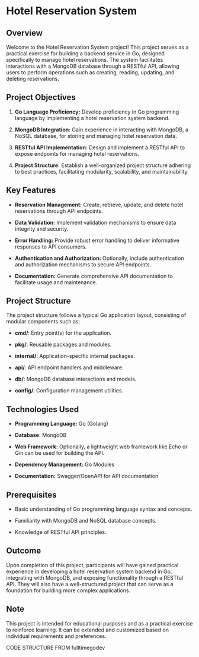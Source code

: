# Hotel Reservation System

## Overview

Welcome to the Hotel Reservation System project! This project serves as a practical exercise for building a backend service in Go, designed specifically to manage hotel reservations. The system facilitates interactions with a MongoDB database through a RESTful API, allowing users to perform operations such as creating, reading, updating, and deleting reservations.

## Project Objectives

1. **Go Language Proficiency:** Develop proficiency in Go programming language by implementing a hotel reservation system backend.
   
2. **MongoDB Integration:** Gain experience in interacting with MongoDB, a NoSQL database, for storing and managing hotel reservation data.

3. **RESTful API Implementation:** Design and implement a RESTful API to expose endpoints for managing hotel reservations.

4. **Project Structure:** Establish a well-organized project structure adhering to best practices, facilitating modularity, scalability, and maintainability.

## Key Features

- **Reservation Management:** Create, retrieve, update, and delete hotel reservations through API endpoints.
  
- **Data Validation:** Implement validation mechanisms to ensure data integrity and security.
  
- **Error Handling:** Provide robust error handling to deliver informative responses to API consumers.
  
- **Authentication and Authorization:** Optionally, include authentication and authorization mechanisms to secure API endpoints.
  
- **Documentation:** Generate comprehensive API documentation to facilitate usage and maintenance.

## Project Structure

The project structure follows a typical Go application layout, consisting of modular components such as:

- **cmd/**: Entry point(s) for the application.
  
- **pkg/**: Reusable packages and modules.
  
- **internal/**: Application-specific internal packages.
  
- **api/**: API endpoint handlers and middleware.
  
- **db/**: MongoDB database interactions and models.
  
- **config/**: Configuration management utilities.

## Technologies Used

- **Programming Language:** Go (Golang)
  
- **Database:** MongoDB
  
- **Web Framework:** Optionally, a lightweight web framework like Echo or Gin can be used for building the API.
  
- **Dependency Management:** Go Modules
  
- **Documentation:** Swagger/OpenAPI for API documentation

## Prerequisites

- Basic understanding of Go programming language syntax and concepts.
  
- Familiarity with MongoDB and NoSQL database concepts.
  
- Knowledge of RESTful API principles.

## Outcome

Upon completion of this project, participants will have gained practical experience in developing a hotel reservation system backend in Go, integrating with MongoDB, and exposing functionality through a RESTful API. They will also have a well-structured project that can serve as a foundation for building more complex applications.

## Note

This project is intended for educational purposes and as a practical exercise to reinforce learning. It can be extended and customized based on individual requirements and preferences.



CODE STRUCTURE FROM fulltimegodev
